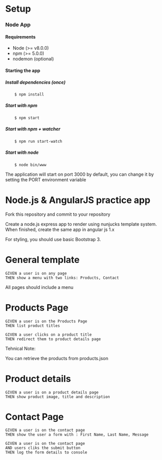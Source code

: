 # Setup

### Node App

#### Requirements
- Node (>= v8.0.0)
- npm (>= 5.0.0)
- nodemon (optional)

#### Starting the app

##### Install dependencies (once)
```
    $ npm install
```

##### Start with npm

```
    $ npm start
```

##### Start with npm + watcher

```
    $ npm run start-watch
```

##### Start with node

```
    $ node bin/www
```

The application will start on port 3000 by default, you can change it by setting
the PORT environment variable

# Node.js & AngularJS practice app

Fork this repository and commit to your repository

Create a node.js express app to render using nunjucks template system.
When finished, create the same app in angular js 1.x

For styling, you should use basic Bootstrap 3.

# General template

```
GIVEN a user is on any page
THEN show a menu with two links: Products, Contact
```

All pages should include a menu

# Products Page

```
GIVEN a user is on the Products Page
THEN list product titles
```

```
GIVEN a user clicks on a product title
THEN redirect them to product details page
```

Tehnical Note:

You can retrieve the products from products.json

# Product details

```
GIVEN a user is on a product details page
THEN show product image, title and description
```

# Contact Page

```
GIVEN a user is on the contact page
THEN show the user a form with : First Name, Last Name, Message
```

```
GIVEN a user is on the contact page
AND users cliks the submit button
THEN log the form details to console
```
